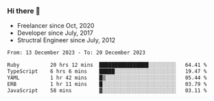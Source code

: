 ### Hi there 👋

- Freelancer since Oct, 2020
- Developer since July, 2017
- Structral Engineer since July, 2012

<!--START_SECTION:waka-->

```txt
From: 13 December 2023 - To: 20 December 2023

Ruby          20 hrs 12 mins  ████████████████░░░░░░░░░   64.41 %
TypeScript    6 hrs 6 mins    █████░░░░░░░░░░░░░░░░░░░░   19.47 %
YAML          1 hr 42 mins    █▒░░░░░░░░░░░░░░░░░░░░░░░   05.44 %
ERB           1 hr 11 mins    █░░░░░░░░░░░░░░░░░░░░░░░░   03.79 %
JavaScript    58 mins         ▓░░░░░░░░░░░░░░░░░░░░░░░░   03.11 %
```

<!--END_SECTION:waka-->
